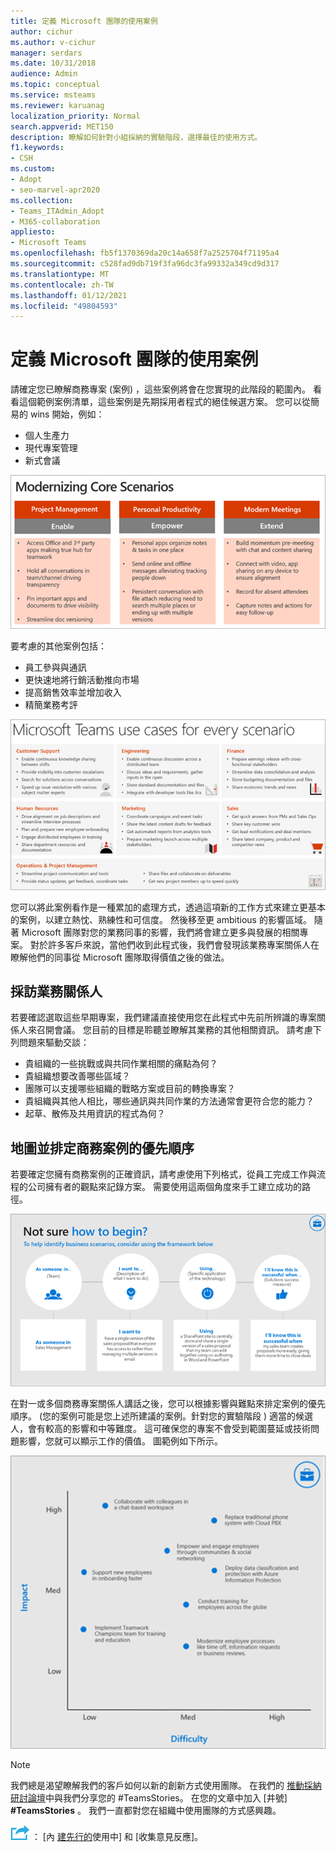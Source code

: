 ```yaml
---
title: 定義 Microsoft 團隊的使用案例
author: cichur
ms.author: v-cichur
manager: serdars
ms.date: 10/31/2018
audience: Admin
ms.topic: conceptual
ms.service: msteams
ms.reviewer: karuanag
localization_priority: Normal
search.appverid: MET150
description: 瞭解如何針對小組採納的實驗階段，選擇最佳的使用方式。
f1.keywords:
- CSH
ms.custom:
- Adopt
- seo-marvel-apr2020
ms.collection:
- Teams_ITAdmin_Adopt
- M365-collaboration
appliesto:
- Microsoft Teams
ms.openlocfilehash: fb5f1370369da20c14a658f7a2525704f71195a4
ms.sourcegitcommit: c528fad9db719f3fa96dc3fa99332a349cd9d317
ms.translationtype: MT
ms.contentlocale: zh-TW
ms.lasthandoff: 01/12/2021
ms.locfileid: "49804593"
---
```

# <a name="define-usage-scenarios-for-microsoft-teams"></a>定義 Microsoft 團隊的使用案例

請確定您已瞭解商務專案 (案例) ，這些案例將會在您實現的此階段的範圍內。 看看這個範例案例清單，這些案例是先期採用者程式的絕佳候選方案。 您可以從簡易的 wins 開始，例如：

- 個人生產力
- 現代專案管理
- 新式會議

![三種核心案例的圖例](media/teams-adoption-modernizing-core-scenarios.png)

要考慮的其他案例包括：

- 員工參與與通訊
- 更快速地將行銷活動推向市場
- 提高銷售效率並增加收入
- 精簡業務考評

![針對每個案例的小組使用案例圖例](media/teams-adoption-use-cases.png)

您可以將此案例看作是一種累加的處理方式，透過這項新的工作方式來建立更基本的案例，以建立熱忱、熟練性和可信度。 然後移至更 ambitious 的影響區域。 隨著 Microsoft 團隊對您的業務同事的影響，我們將會建立更多與發展的相關專案。 對於許多客戶來說，當他們收到此程式後，我們會發現該業務專案關係人在瞭解他們的同事從 Microsoft 團隊取得價值之後的做法。

## <a name="interview-business-stakeholders"></a>採訪業務關係人

若要確認選取這些早期專案，我們建議直接使用您在此程式中先前所辨識的專案關係人來召開會議。 您目前的目標是聆聽並瞭解其業務的其他相關資訊。 請考慮下列問題來驅動交談：

- 貴組織的一些挑戰或與共同作業相關的痛點為何？
- 貴組織想要改善哪些區域？
- 團隊可以支援哪些組織的戰略方案或目前的轉換專案？
- 貴組織與其他人相比，哪些通訊與共同作業的方法通常會更符合您的能力？
- 起草、散佈及共用資訊的程式為何？

## <a name="map-and-prioritize-business-scenarios"></a>地圖並排定商務案例的優先順序

若要確定您擁有商務案例的正確資訊，請考慮使用下列格式，從員工完成工作與流程的公司擁有者的觀點來記錄方案。 需要使用這兩個角度來手工建立成功的路徑。

![識別案例的架構圖例](media/teams-adoption-identify-scenarios.png)

在對一或多個商務專案關係人講話之後，您可以根據影響與難點來排定案例的優先順序。  (您的案例可能是您上述所建議的案例。針對您的實驗階段 ) 適當的候選人，會有較高的影響和中等難度。 這可確保您的專案不會受到範圍蔓延或技術問題影響，您就可以顯示工作的價值。 圖範例如下所示。

![顯示案例影響與難點的圖例](media/teams-adoption-impact-difficulty.png)

> [!Note]
> 我們總是渴望瞭解我們的客戶如何以新的創新方式使用團隊。 在我們的 [推動採納研討論壇](https://techcommunity.microsoft.com/t5/driving-adoption/ct-p/DrivingAdoption)中與我們分享您的 #TeamsStories。 在您的文章中加入 [井號] **#TeamsStories** 。 我們一直都對您在組織中使用團隊的方式感興趣。

![代表下一個步驟的圖示 ](media/teams-adoption-next-icon.png) ： [內 [建先行的](teams-adoption-onboard-early-adopters.md)使用中] 和 [收集意見反應]。

